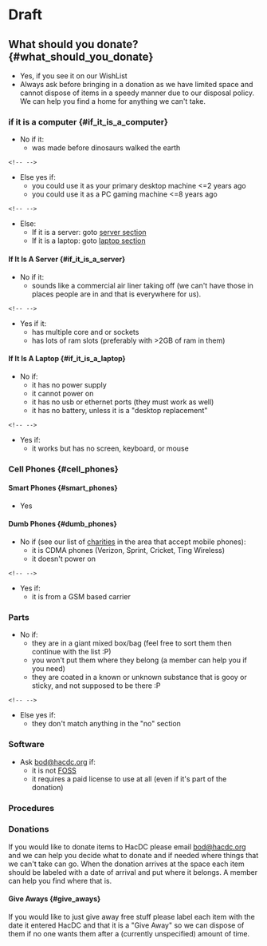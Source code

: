 # Draft

## What should you donate? {#what_should_you_donate}

-   Yes, if you see it on our WishList
-   Always ask before bringing in a donation as we have limited space
    and cannot dispose of items in a speedy manner due to our disposal
    policy. We can help you find a home for anything we can't take.

### if it is a computer {#if_it_is_a_computer}

-   No if it:
    -   was made before dinosaurs walked the earth

```{=html}
<!-- -->
```
-   Else yes if:
    -   you could use it as your primary desktop machine \<=2 years ago
    -   you could use it as a PC gaming machine \<=8 years ago

```{=html}
<!-- -->
```
-   Else:
    -   If it is a server: goto [server
        section](#If_It_Is_A_Server)
    -   If it is a laptop: goto [laptop
        section](#If_It_Is_A_Laptop)

#### If It Is A Server {#if_it_is_a_server}

-   No if it:
    -   sounds like a commercial air liner taking off (we can't have
        those in places people are in and that is everywhere for us).

```{=html}
<!-- -->
```
-   Yes if it:
    -   has multiple core and or sockets
    -   has lots of ram slots (preferably with \>2GB of ram in them)

#### If It Is A Laptop {#if_it_is_a_laptop}

-   No if:
    -   it has no power supply
    -   it cannot power on
    -   it has no usb or ethernet ports (they must work as well)
    -   it has no battery, unless it is a "desktop replacement"

```{=html}
<!-- -->
```
-   Yes if:
    -   it works but has no screen, keyboard, or mouse

### Cell Phones {#cell_phones}

#### Smart Phones {#smart_phones}

-   Yes

#### Dumb Phones {#dumb_phones}

-   No if (see our list of
    [charities](Alt_Donation_Charities) in the area that
    accept mobile phones):
    -   it is CDMA phones (Verizon, Sprint, Cricket, Ting Wireless)
    -   it doesn't power on

```{=html}
<!-- -->
```
-   Yes if:
    -   it is from a GSM based carrier

### Parts

-   No if:
    -   they are in a giant mixed box/bag (feel free to sort them then
        continue with the list :P)
    -   you won't put them where they belong (a member can help you if
        you need)
    -   they are coated in a known or unknown substance that is gooy or
        sticky, and not supposed to be there :P

```{=html}
<!-- -->
```
-   Else yes if:
    -   they don't match anything in the "no" section

### Software

-   Ask bod@hacdc.org if:
    -   it is not
        [FOSS](http://en.wikipedia.org/wiki/Free_and_open-source_software)
    -   it requires a paid license to use at all (even if it's part of
        the donation)

### Procedures

### Donations

If you would like to donate items to HacDC please email bod@hacdc.org
and we can help you decide what to donate and if needed where things
that we can't take can go. When the donation arrives at the space each
item should be labeled with a date of arrival and put where it belongs.
A member can help you find where that is.

#### Give Aways {#give_aways}

If you would like to just give away free stuff please label each item
with the date it entered HacDC and that it is a "Give Away" so we can
dispose of them if no one wants them after a (currently unspecified)
amount of time.
